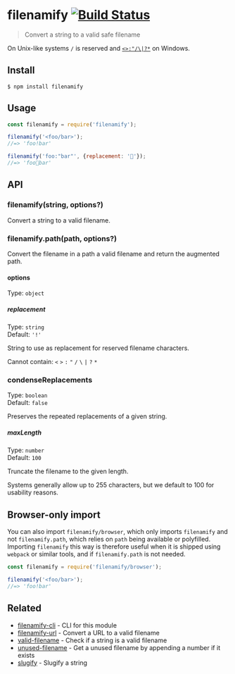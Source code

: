 # filenamify [![Build Status](https://travis-ci.com/sindresorhus/filenamify.svg?branch=master)](https://travis-ci.com/github/sindresorhus/filenamify)

> Convert a string to a valid safe filename

On Unix-like systems `/` is reserved and [`<>:"/\|?*`](http://msdn.microsoft.com/en-us/library/aa365247%28VS.85%29#naming_conventions) on Windows.

## Install

```
$ npm install filenamify
```

## Usage

```js
const filenamify = require('filenamify');

filenamify('<foo/bar>');
//=> 'foo!bar'

filenamify('foo:"bar"', {replacement: '🐴'});
//=> 'foo🐴bar'
```

## API

### filenamify(string, options?)

Convert a string to a valid filename.

### filenamify.path(path, options?)

Convert the filename in a path a valid filename and return the augmented path.

#### options

Type: `object`

##### replacement

Type: `string`\
Default: `'!'`

String to use as replacement for reserved filename characters.

Cannot contain: `<` `>` `:` `"` `/` `\` `|` `?` `*`

### condenseReplacements

Type: `boolean`\
Default: `false`

Preserves the repeated replacements of a given string.

##### maxLength

Type: `number`\
Default: `100`

Truncate the filename to the given length.

Systems generally allow up to 255 characters, but we default to 100 for usability reasons.

## Browser-only import

You can also import `filenamify/browser`, which only imports `filenamify` and not `filenamify.path`, which relies on `path` being available or polyfilled. Importing `filenamify` this way is therefore useful when it is shipped using `webpack` or similar tools, and if `filenamify.path` is not needed.

```js
const filenamify = require('filenamify/browser');

filenamify('<foo/bar>');
//=> 'foo!bar'
```

## Related

- [filenamify-cli](https://github.com/sindresorhus/filenamify-cli) - CLI for this module
- [filenamify-url](https://github.com/sindresorhus/filenamify-url) - Convert a URL to a valid filename
- [valid-filename](https://github.com/sindresorhus/valid-filename) - Check if a string is a valid filename
- [unused-filename](https://github.com/sindresorhus/unused-filename) - Get a unused filename by appending a number if it exists
- [slugify](https://github.com/sindresorhus/slugify) - Slugify a string
